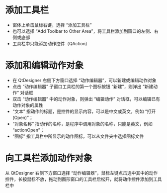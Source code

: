 # 添加工具栏

- 窗体上单击鼠标右键，选择 “添加工具栏”
- 也可以选择 “Add Toolbar to Other Area”，将工具栏添加到窗口的左侧、右侧或底部
- 工具栏中只能添加动作控件（QAction）

# 添加和编辑动作对象

- 在 QtDesigner 右侧下方窗口选择 “动作编辑器”，可以新建或编辑动作对象
- 点击 “动作编辑器” 子窗口工具栏的第一个图标按钮 “新建”，则弹出 “新建动作” 对话框
- 双击 “动作编辑器” 中的动作对象，则弹出 “编辑动作” 对话框，可以编辑已有动作对象的属性
- “文本” 指动作的标题，是控件的显示内容，可以是中文或英文，例如 “打开(Open)”；
- “对象名称” 指动作的名称，是程序中调用对象的名称，只能是英文，例如 “actionOpen”；
- “图标” 指工具栏中所显示的动作图标，可以从文件夹中选择图标文件

# 向工具栏添加动作对象

从 QtDesigner 右侧下方窗口选择 “动作编辑器”，鼠标左键点击选中其中的动作控件，长按鼠标不放，拖动到图形窗口的工具栏后松开，就将动作控件添加到工具栏中
